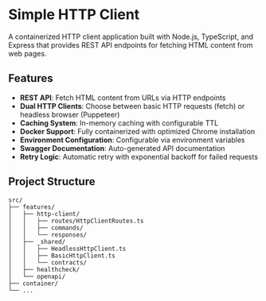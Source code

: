 # Simple HTTP Client

A containerized HTTP client application built with Node.js, TypeScript, and Express that provides REST API endpoints for fetching HTML content from web pages.

## Features

- **REST API**: Fetch HTML content from URLs via HTTP endpoints
- **Dual HTTP Clients**: Choose between basic HTTP requests (fetch) or headless browser (Puppeteer)
- **Caching System**: In-memory caching with configurable TTL
- **Docker Support**: Fully containerized with optimized Chrome installation
- **Environment Configuration**: Configurable via environment variables
- **Swagger Documentation**: Auto-generated API documentation
- **Retry Logic**: Automatic retry with exponential backoff for failed requests

## Project Structure

```
src/
├── features/
│   ├── http-client/
│   │   ├── routes/HttpClientRoutes.ts
│   │   ├── commands/
│   │   └── responses/
│   ├── _shared/
│   │   ├── HeadlessHttpClient.ts
│   │   ├── BasicHttpClient.ts
│   │   └── contracts/
│   ├── healthcheck/
│   └── openapi/
├── container/
└── ...
```